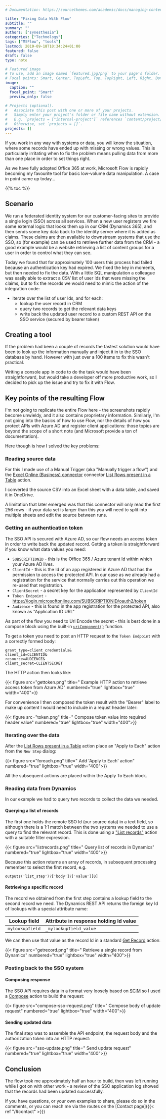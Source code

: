 ```yaml
---
# Documentation: https://sourcethemes.com/academic/docs/managing-content/

title: "Fixing Data With Flow"
subtitle: ""
summary: ""
authors: ["synesthesia"]
categories: ["Technology"]
tags: ["MSFlow", "tools"]
lastmod: 2019-09-18T10:34:24+01:00
featured: false
draft: false
type: note

# Featured image
# To use, add an image named `featured.jpg/png` to your page's folder.
# Focal points: Smart, Center, TopLeft, Top, TopRight, Left, Right, BottomLeft, Bottom, BottomRight.
image:
  caption: ""
  focal_point: "Smart"
  preview_only: false

# Projects (optional).
#   Associate this post with one or more of your projects.
#   Simply enter your project's folder or file name without extension.
#   E.g. `projects = ["internal-project"]` references `content/project/deep-learning/index.md`.
#   Otherwise, set `projects = []`.
projects: []
---
```

If you work in any way with systems or data, you will know the situation, where some records have ended up with missing or wrong values. This is particularly irritating when to fix the problem means pulling data from more than one place in order to set things right.

As we have fully adopted Office 365 at work, Microsoft Flow is rapidly becoming my favourite tool for basic low-volume data manipulation. A case in point came up today...

{{% toc %}}

## Scenario
We run a federated identity system for our customer-facing sites to provide a single login (SSO) across all services. When a new user registers we fire some external logic that looks them up in our CRM (Dynamics 365), and then sends some key data back to the identity server where it is added as claims. These claims are then available to downstream systems that use the SSO, so (for example) can be used to retrieve further data from the CRM - a good example would be a website retrieving a list of content groups for a user in order to control what they can see.

Today we found that for approximately 100 users this process had failed because an authentication key had expired. We fixed the key in moments, but then needed to fix the data. With a little SQL manipulation a colleague was easily able to extract a CSV list of user Ids that were missing the claims, but to fix the records we would need to mimic the action of the integration code:

* iterate over the list of user Ids, and for each: 
  * lookup the user record in CRM
  * query two records to get the relevant data keys
  * write back the updated user record to a custom REST API on the SSO service (secured by bearer token)

## Creating a tool

If the problem had been a couple of records the fastest solution would have been to look up the information manually and inject it in to the SSO database by hand. However with just over a 100 items to fix this wasn't practical.

Writing a console app in code to do the task would have been straightforward, but would take a developer off more productive work, so I decided to pick up the issue and try to fix it with Flow.

## Key points of the resulting Flow

I'm not going to replicate the entire Flow here - the screenshots rapidly become unwieldy, and it also contains proprietary information. Similarly, I'm not going into the basics of how to use Flow, nor the details of how you protect APIs with Azure AD and register client applications: those topics are beyond the scope of a short note (and Microsoft provide a ton of documentation). 

Here though is how I solved the key problems:

### Reading source data

For this I made use of a Manual Trigger (aka "Manually trigger a flow")  and the [Excel Online (Business) connector](https://docs.microsoft.com/en-us/connectors/excelonlinebusiness/) connector [List Rows present in a Table](https://docs.microsoft.com/en-us/connectors/excelonlinebusiness/#list-rows-present-in-a-table) action.

I converted the source CSV into an Excel sheet with a data table, and saved it in OneDrive.

A limitation that later emerged was that this connector will only read the first 256 rows - if your data set is larger than this you will need to split into multiple sheets and edit the source between runs.

### Getting an authentication token

The SSO API is secured with Azure AD, so our flow needs an access token in order to write back the updated record. Getting a token is straightforward if you know what data values you need:

* `SUBSCRIPTIONID` - this is the Office 365 / Azure tenant Id within which your Azure AD lives.
* `ClientId` - this is the Id of an app registered in Azure AD that has the permission to access the protected API. In our case as we already had a registration for the service that normally carries out this operation we re-used that registration.
* `ClientSecret` - a secret key for the application represented by `ClientId`
* `Token Endpoint` - https://login.microsoftonline.com/SUBSCRIPTIONID/oauth2/token
* `Audience` - this is found in the app registration for the protected API, also known as "Application ID URL" 

As part of the flow you need to Url Encode the secret - this is best done in a compose block using the built-in [`uriComponent()`](https://docs.microsoft.com/en-us/azure/logic-apps/workflow-definition-language-functions-reference#uriComponent) function.

To get a token you need to post an HTTP request to the `Token Endpoint` with a correctly formed body:

```
grant_type=client_credentials&
client_id=CLIENTID&
resource=AUDIENCE&
client_secret=CLIENTSECRET
```
The HTTP action then looks like:

{{< figure src="gettoken.png" title=" Example HTTP action to retrieve access token from Azure AD" numbered="true" lightbox="true" width="400">}}

For convenience I then composed the token result with the "Bearer" label to make up content I would need to include in a requst header later:

{{< figure src="token.png" title=" Compose token value into required header value" numbered="true" lightbox="true" width="400">}}

### Iterating over the data

After the [List Rows present in a Table](https://docs.microsoft.com/en-us/connectors/excelonlinebusiness/#list-rows-present-in-a-table) action place an "Apply to Each" action from the `New Step` dialog:

{{< figure src="foreach.png" title=" Add 'Apply to Each' action" numbered="true" lightbox="true" width="400">}}

All the subsequent actions are placed within the Apply To Each block.

### Reading data from Dynamics

In our example we had to query two records to collect the data we needed.

#### Querying a list of records

The first one holds the remote SSO Id (our source data) in a text field, so although there is a 1:1 match between the two systems we needed to use a query to find the relevant record. This is done using a ["List records"](https://docs.microsoft.com/en-us/connectors/dynamicscrmonline/#list-records) action with a suitable filter expression.

{{< figure src="listrecords.png" title=" Query list of records in Dynamics" numbered="true" lightbox="true" width="400">}}


Because this action returns an array of records, in subsequent processing remember to select the first record, e.g. 

```
outputs('list_step')?['body']?['value'][0]
```

#### Retrieving a specific record

The record we obtained from the first step contains a lookup field to the second record we need. The  Dynamics REST API returns the foreign key Id of lookups with a special attribute name:

| Lookup field    | Attribute in response holding Id value |
| ----------------| ---------------------------------------|
| `mylookupfield` | `_mylookupfield_value`                 |

We can then use that value as the record Id in a standard [Get Record](https://docs.microsoft.com/en-us/connectors/dynamicscrmonline/#get-record) action:

{{< figure src="getrecord.png" title=" Retrieve a single record from Dynamics" numbered="true" lightbox="true" width="400">}}

### Posting back to the SSO system

#### Composing response

The SSO API requires data in a format very loosely based on [SCIM](http://www.simplecloud.info/) so I used a [Compose](https://docs.microsoft.com/en-us/flow/data-operations#use-the-compose-action) action to build the request:

{{< figure src="compose-sso-request.png" title=" Compose body of update request" numbered="true" lightbox="true" width="400">}}

#### Sending updated data

The final step was to assemble the API endpoint, the request body and the authorization token into an HTTP request:

{{< figure src="sso-update.png" title=" Send update request" numbered="true" lightbox="true" width="400">}}


## Conclusion

The flow took me approximately half an hour to build, then was left running while I got on with other work - a review of the SSO application log showed that the records had been updated successfully.

If you have questions, or your own examples to share, please do so in the comments, or you can reach me via the routes on the [Contact page]({{< ref "/#contact" >}})
